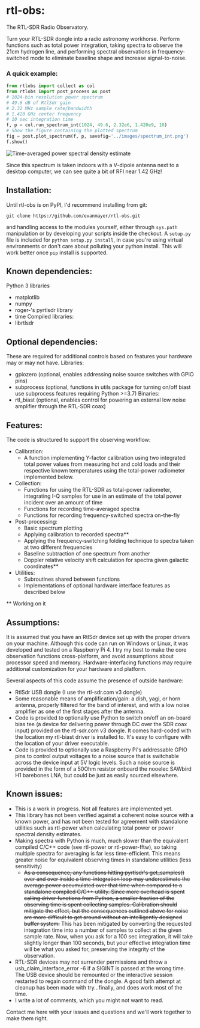 # rtl-obs:
The RTL-SDR Radio Observatory.

Turn your RTL-SDR dongle into a radio astronomy workhorse. Perform functions such as total power integration, taking spectra to observe the 21cm hydrogen line, and performing spectral observations in frequency-switched mode to eliminate baseline shape and increase signal-to-noise.

### A quick example:
```python
from rtlobs import collect as col
from rtlobs import post_process as post
# 1024-bin resolution power spectrum 
# 49.6 dB of RtlSdr gain
# 2.32 MHz sample rate/bandwidth
# 1.420 GHz center frequency
# 10 sec integration time
f, p = col.run_spectrum_int(1024, 49.6, 2.32e6, 1.420e9, 10)
# Show the figure containing the plotted spectrum
fig = post.plot_spectrum(f, p, savefig='../images/spectrum_int.png')
f.show()
```
![Time-averaged power spectral density estimate](https://github.com/evanmayer/rtl-obs/blob/master/images/spectrum_int.png)

Since this spectrum is taken indoors with a V-dipole antenna next to a desktop computer, we can see quite a bit of RFI near 1.42 GHz!

## Installation:
Until rtl-obs is on PyPI, I'd recommend installing from git:

`git clone https://github.com/evanmayer/rtl-obs.git`

and handling access to the modules yourself, either through `sys.path` manipulation or by developing your scripts inside the checkout.
A `setup.py` file is included for `python setup.py install`, in case you're using virtual environments or don't care about polluting your python install. This will work better once `pip` install is supported.

## Known dependencies:
Python 3 libraries
  - matplotlib
  - numpy
  - roger-'s pyrtlsdr library
  - time
Compiled libraries:
  - librtlsdr
## Optional dependencies:
These are required for additional controls based on features your hardware may or may not have.
Libraries:
- gpiozero (optional, enables addressing noise source switches with GPIO pins)
- subprocess (optional, functions in utils package for turning on/off biast use subprocess features requiring Python >=3.7)
Binaries:
- rtl_biast (optional, enables control for powering an external low noise amplifier through the RTL-SDR coax)

## Features:
The code is structured to support the observing workflow:
- Calibration:
  - A function implementing Y-factor calibration using two integrated total power values from measuring hot and cold loads and their respective known temperatures using the total-power radiometer implemented below.
- Collection:
  - Functions for using the RTL-SDR as total-power radiometer, integrating I-Q samples for use in an estimate of the total power incident over an amount of time
  - Functions for recording time-averaged spectra
  - Functions for recording frequency-switched spectra on-the-fly
- Post-processing:
  - Basic spectrum plotting
  - Applying calibration to recorded spectra\*\*
  - Applying the frequency-switching folding technique to spectra taken at two different frequencies
  - Baseline subtraction of one spectrum from another
  - Doppler relative velocity shift calculation for spectra given galactic coordinates\*\*
- Utilities:
  - Subroutines shared between functions
  - Implementations of optional hardware interface features as described below

\*\* Working on it

## Assumptions:
It is assumed that you have an RtlSdr device set up with the proper drivers on your machine. Although this code can run on Windows or Linux, it was developed and tested on a Raspberry Pi 4. I try my best to make the core observation functions cross-platform, and avoid assumptions about processor speed and memory. Hardware-interfacing functions may require additional customization for your hardware and platform.

Several aspects of this code assume the presence of outside hardware:
- RtlSdr USB dongle (I use the rtl-sdr.com v3 dongle)
- Some reasonable means of amplification/gain: a dish, yagi, or horn antenna, properly filtered for the band of interest, and with a low noise amplifier as one of the first stages after the antenna.
- Code is provided to optionally use Python to switch on/off an on-board bias tee (a device for delivering power through DC over the SDR coax input) provided on the rtl-sdr.com v3 dongle. It comes hard-coded with the location my rtl-biast driver is installed to. It's easy to configure with the location of your driver executable.
- Code is provided to optionally use a Raspberry Pi's addressable GPIO pins to control output voltages to a noise source that is switchable across the device input at 5V logic levels. Such a noise source is provided in the form of a 50Ohm resistor onboard the nooelec SAWbird H1 barebones LNA, but could be just as easily sourced elsewhere.

## Known issues:
- This is a work in progress. Not all features are implemented yet.
- This library has not been verified against a coherent noise source with a known power, and has not been tested for agreement with standalone utilities such as rtl-power when calculating total power or power spectral density estimates.
- Making spectra with Python is much, much slower than the equivalent compiled C/C++ code (see rtl-power or rtl-power-fftw), so taking multiple spectra for averaging is far less time-efficient. This means greater noise for equivalent observing times in standalone utilities (less sensitivity)
  - ~~As a consequence, any functions hitting pyrtlsdr's get_samples() over and over inside a time-integration loop may underestimate the average power accumulated over that time when compared to a standalone compiled C/C++ utility. Since more overhead is spent calling driver functions from Python, a smaller fraction of the observing time is spent collecting samples. Calibration should mitigate the effect, but the consequences outlined above for noise are more difficult to get around without an intelligently designed buffer system.~~ This has been mitigated by converting the requested integration time into a number of samples to collect at the given sample rate. Now, when you ask for a 100 sec integration, it will take slightly longer than 100 seconds, but your effective integration time will be what you asked for, preserving the integrity of the observation.
- RTL-SDR devices may not surrender permissions and throw a usb_claim_interface_error -6 if a SIGINT is passed at the wrong time. The USB device should be remounted or the interactive session restarted to regain command of the dongle. A good faith attempt at cleanup has been made with try...finally, and does work most of the time.
- I write a lot of comments, which you might not want to read.

Contact me here with your issues and questions and we'll work together to make them right. 

